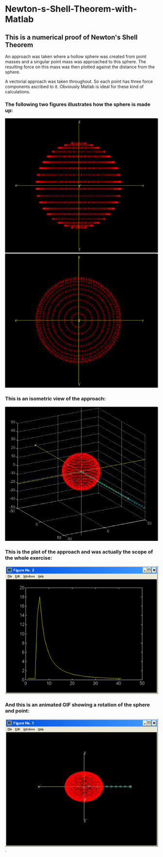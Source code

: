 # Newton-s-Shell-Theorem-with-Matlab
## This is a numerical proof of Newton's Shell Theorem
An approach was taken where a hollow sphere was created from point masses and a singular point mass was approached to this sphere. The resulting force on this mass was then plotted against the distance from the sphere.

A vectorial approach was taken throughout. So each point has three force components ascribed to it. Obviously Matlab is ideal for these kind of calculations.

### The following two figures illustrates how the sphere is made up:
![sphere_elevation](https://github.com/kufbwxfiwy/Newton-s-Shell-Theorem-with-Matlab/blob/master/images/sphere_elevation.png)
![sphere_plan](https://github.com/kufbwxfiwy/Newton-s-Shell-Theorem-with-Matlab/blob/master/images/sphere_plan.png)


### This is an isometric view of the approach:
![sphere_iso](https://github.com/kufbwxfiwy/Newton-s-Shell-Theorem-with-Matlab/blob/master/images/sphere_iso.png)


### This is the plot of the approach and was actually the scope of the whole exercise:
![plot](https://github.com/kufbwxfiwy/Newton-s-Shell-Theorem-with-Matlab/blob/master/images/plot.png)


### And this is an animated GIF showing a rotation of the sphere and point:
![rotation](https://github.com/kufbwxfiwy/Newton-s-Shell-Theorem-with-Matlab/blob/master/images/rotation.gif)
.
